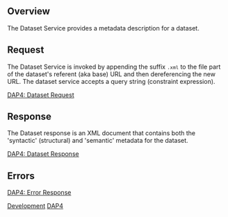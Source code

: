 ## Overview

The Dataset Service provides a metadata description for a dataset.

## Request

The Dataset Service is invoked by appending the suffix
<font size="2">`.xml`</font> to the file part of the dataset's referent
(aka base) URL and then dereferencing the new URL. The dataset service
accepts a query string (constraint expression).

[DAP4: Dataset Request](DAP4:_Requests#Dataset_Request "wikilink")

## Response

The Dataset response is an XML document that contains both the
'syntactic' (structural) and 'semantic' metadata for the dataset.

[DAP4: Dataset Response](DAP4:_Responses#Dataset_Response "wikilink")

## Errors

[DAP4: Error Response](DAP4:_Responses#Error_Response "wikilink")

[Development](Category:Development "wikilink")
[DAP4](Category:DAP4 "wikilink")